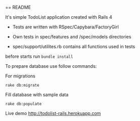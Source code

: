 == README

It's simple TodoList application created with Rails 4

- Tests are written with RSpec/Capybara/FactoryGirl 

- Own tests in spec/features and /spec/models directories

- spec/support/utilites.rb contains all functions used in tests

before starts run ``` bundle install ```

To prepare database use follow commands:

For migrations 

``` rake db:migrate ```

Fill database with sample data 

``` rake db:populate ```


Live demo http://todolist-rails.herokuapp.com
